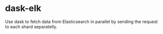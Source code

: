 # dask-elk
Use dask to fetch data from Elasticsearch in parallel by sending the request to each shard separatelly. 
